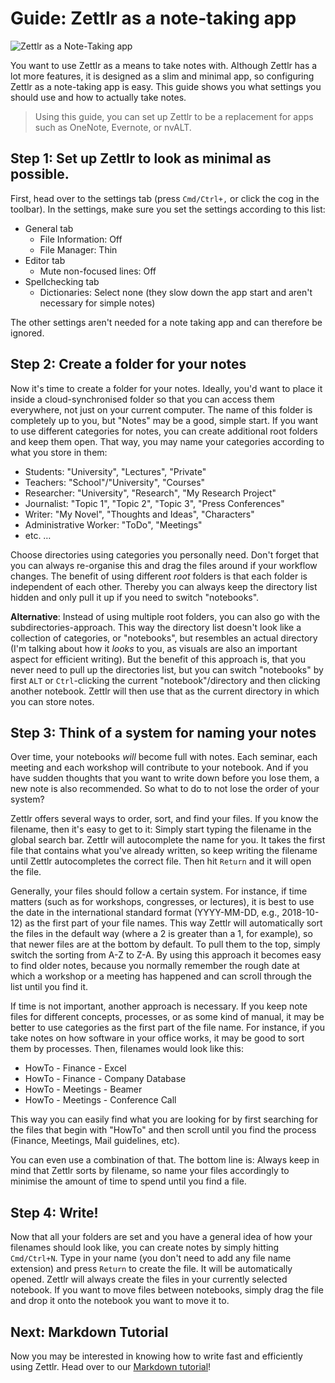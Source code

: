 # Guide: Zettlr as a note-taking app

![Zettlr as a Note-Taking app](../img/zettlr_notes.png)

You want to use Zettlr as a means to take notes with. Although Zettlr has a lot more features, it is designed as a slim and minimal app, so configuring Zettlr as a note-taking app is easy. This guide shows you what settings you should use and how to actually take notes.

> Using this guide, you can set up Zettlr to be a replacement for apps such as OneNote, Evernote, or nvALT.

## Step 1: Set up Zettlr to look as minimal as possible.

First, head over to the settings tab (press `Cmd/Ctrl+,` or click the cog in the toolbar). In the settings, make sure you set the settings according to this list:

- General tab
    - File Information: Off
    - File Manager: Thin
- Editor tab
    - Mute non-focused lines: Off
- Spellchecking tab
    - Dictionaries: Select none (they slow down the app start and aren't necessary for simple notes)

The other settings aren't needed for a note taking app and can therefore be ignored.

## Step 2: Create a folder for your notes

Now it's time to create a folder for your notes. Ideally, you'd want to place it inside a cloud-synchronised folder so that you can access them everywhere, not just on your current computer. The name of this folder is completely up to you, but "Notes" may be a good, simple start. If you want to use different categories for notes, you can create additional root folders and keep them open. That way, you may name your categories according to what you store in them:

- Students: "University", "Lectures", "Private"
- Teachers: "School"/"University", "Courses"
- Researcher: "University", "Research", "My Research Project"
- Journalist: "Topic 1", "Topic 2", "Topic 3", "Press Conferences"
- Writer: "My Novel", "Thoughts and Ideas", "Characters"
- Administrative Worker: "ToDo", "Meetings"
- etc. …

Choose directories using categories you personally need. Don't forget that you can always re-organise this and drag the files around if your workflow changes. The benefit of using different _root_ folders is that each folder is independent of each other. Thereby you can always keep the directory list hidden and only pull it up if you need to switch "notebooks".

**Alternative**: Instead of using multiple root folders, you can also go with the subdirectories-approach. This way the directory list doesn't look like a collection of categories, or "notebooks", but resembles an actual directory (I'm talking about how it _looks_ to you, as visuals are also an important aspect for efficient writing). But the benefit of this approach is, that you never need to pull up the directories list, but you can switch "notebooks" by first `ALT` or `Ctrl`-clicking the current "notebook"/directory and then clicking another notebook. Zettlr will then use that as the current directory in which you can store notes.

## Step 3: Think of a system for naming your notes

Over time, your notebooks _will_ become full with notes. Each seminar, each meeting and each workshop will contribute to your notebook. And if you have sudden thoughts that you want to write down before you lose them, a new note is also recommended. So what to do to not lose the order of your system?

Zettlr offers several ways to order, sort, and find your files. If you know the filename, then it's easy to get to it: Simply start typing the filename in the global search bar. Zettlr will autocomplete the name for you. It takes the first file that contains what you've already written, so keep writing the filename until Zettlr autocompletes the correct file. Then hit `Return` and it will open the file.

Generally, your files should follow a certain system. For instance, if time matters (such as for workshops, congresses, or lectures), it is best to use the date in the international standard format (YYYY-MM-DD, e.g., 2018-10-12) as the first part of your file names. This way Zettlr will automatically sort the files in the default way (where a 2 is greater than a 1, for example), so that newer files are at the bottom by default. To pull them to the top, simply switch the sorting from A-Z to Z-A. By using this approach it becomes easy to find older notes, because you normally remember the rough date at which a workshop or a meeting has happened and can scroll through the list until you find it.

If time is not important, another approach is necessary. If you keep note files for different concepts, processes, or as some kind of manual, it may be better to use categories as the first part of the file name. For instance, if you take notes on how software in your office works, it may be good to sort them by processes. Then, filenames would look like this:

- HowTo - Finance - Excel
- HowTo - Finance - Company Database
- HowTo - Meetings - Beamer
- HowTo - Meetings - Conference Call

This way you can easily find what you are looking for by first searching for the files that begin with "HowTo" and then scroll until you find the process (Finance, Meetings, Mail guidelines, etc).

You can even use a combination of that. The bottom line is: Always keep in mind that Zettlr sorts by filename, so name your files accordingly to minimise the amount of time to spend until you find a file.

## Step 4: Write!

Now that all your folders are set and you have a general idea of how your filenames should look like, you can create notes by simply hitting `Cmd/Ctrl+N`. Type in your name (you don't need to add any file name extension) and press `Return` to create the file. It will be automatically opened. Zettlr will always create the files in your currently selected notebook. If you want to move files between notebooks, simply drag the file and drop it onto the notebook you want to move it to.

## Next: Markdown Tutorial

Now you may be interested in knowing how to write fast and efficiently using Zettlr. Head over to our [Markdown tutorial](../reference/markdown-basics.md)!
